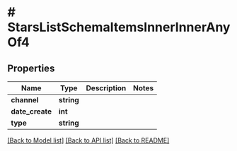 # # StarsListSchemaItemsInnerInnerAnyOf4

## Properties

Name | Type | Description | Notes
------------ | ------------- | ------------- | -------------
**channel** | **string** |  |
**date_create** | **int** |  |
**type** | **string** |  |

[[Back to Model list]](../../README.md#models) [[Back to API list]](../../README.md#endpoints) [[Back to README]](../../README.md)
